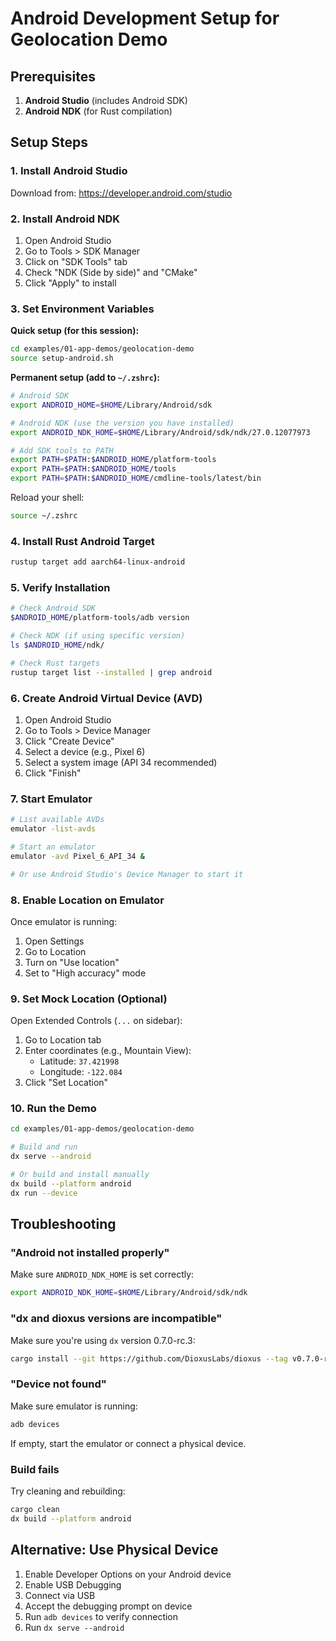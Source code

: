 # Android Development Setup for Geolocation Demo

## Prerequisites

1. **Android Studio** (includes Android SDK)
2. **Android NDK** (for Rust compilation)

## Setup Steps

### 1. Install Android Studio

Download from: https://developer.android.com/studio

### 2. Install Android NDK

1. Open Android Studio
2. Go to Tools > SDK Manager
3. Click on "SDK Tools" tab
4. Check "NDK (Side by side)" and "CMake"
5. Click "Apply" to install

### 3. Set Environment Variables

**Quick setup (for this session):**
```bash
cd examples/01-app-demos/geolocation-demo
source setup-android.sh
```

**Permanent setup (add to `~/.zshrc`):**
```bash
# Android SDK
export ANDROID_HOME=$HOME/Library/Android/sdk

# Android NDK (use the version you have installed)
export ANDROID_NDK_HOME=$HOME/Library/Android/sdk/ndk/27.0.12077973

# Add SDK tools to PATH
export PATH=$PATH:$ANDROID_HOME/platform-tools
export PATH=$PATH:$ANDROID_HOME/tools
export PATH=$PATH:$ANDROID_HOME/cmdline-tools/latest/bin
```

Reload your shell:
```bash
source ~/.zshrc
```

### 4. Install Rust Android Target

```bash
rustup target add aarch64-linux-android
```

### 5. Verify Installation

```bash
# Check Android SDK
$ANDROID_HOME/platform-tools/adb version

# Check NDK (if using specific version)
ls $ANDROID_HOME/ndk/

# Check Rust targets
rustup target list --installed | grep android
```

### 6. Create Android Virtual Device (AVD)

1. Open Android Studio
2. Go to Tools > Device Manager
3. Click "Create Device"
4. Select a device (e.g., Pixel 6)
5. Select a system image (API 34 recommended)
6. Click "Finish"

### 7. Start Emulator

```bash
# List available AVDs
emulator -list-avds

# Start an emulator
emulator -avd Pixel_6_API_34 &

# Or use Android Studio's Device Manager to start it
```

### 8. Enable Location on Emulator

Once emulator is running:
1. Open Settings
2. Go to Location
3. Turn on "Use location"
4. Set to "High accuracy" mode

### 9. Set Mock Location (Optional)

Open Extended Controls (`...` on sidebar):
1. Go to Location tab
2. Enter coordinates (e.g., Mountain View):
   - Latitude: `37.421998`
   - Longitude: `-122.084`
3. Click "Set Location"

### 10. Run the Demo

```bash
cd examples/01-app-demos/geolocation-demo

# Build and run
dx serve --android

# Or build and install manually
dx build --platform android
dx run --device
```

## Troubleshooting

### "Android not installed properly"

Make sure `ANDROID_NDK_HOME` is set correctly:
```bash
export ANDROID_NDK_HOME=$HOME/Library/Android/sdk/ndk
```

### "dx and dioxus versions are incompatible"

Make sure you're using `dx` version 0.7.0-rc.3:
```bash
cargo install --git https://github.com/DioxusLabs/dioxus --tag v0.7.0-rc.3 dioxus-cli
```

### "Device not found"

Make sure emulator is running:
```bash
adb devices
```

If empty, start the emulator or connect a physical device.

### Build fails

Try cleaning and rebuilding:
```bash
cargo clean
dx build --platform android
```

## Alternative: Use Physical Device

1. Enable Developer Options on your Android device
2. Enable USB Debugging
3. Connect via USB
4. Accept the debugging prompt on device
5. Run `adb devices` to verify connection
6. Run `dx serve --android`

